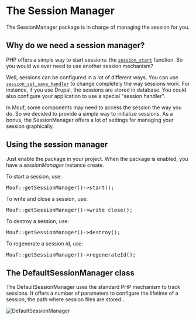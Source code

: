 <h1>The Session Manager</h1>

<p>The SessionManager package is in charge of managing the session for you.</p>

<h2>Why do we need a session manager?</h2>

<p>PHP offers a simple way to start sessions: the <a href="http://php.net/manual/function.session-start.php"><code>session_start</code></a> function.
So you would we ever need to use another session mechanism?</p>

<p>Well, sessions can be configured in a lot of different ways. You can use
<a href="http://php.net/manual/function.session_set_save_handler.php"><code>session_set_save_handler</code></a> to change completely 
the way sessions work. For instance, if you use Drupal, the sessions are stored in database. You could also configure your application
to use a special "session handler".</p>

<p>In Mouf, some components may need to access the session the way you do. So we decided to provide a simple way to initialize sessions.
As a bonus, the SessionManager offers a lot of settings for managing your session graphically.</p>

<h2>Using the session manager</h2>

<p>Just enable the package in your project. When the package is enabled, you have a <em>sessionManager</em> instance create.</p>

<p>To start a session, use:</p>
<pre>Mouf::getSessionManager()->start();</pre>

<p>To write and close a session, use:</p>
<pre>Mouf::getSessionManager()->write_close();</pre>

<p>To destroy a session, use:</p>
<pre>Mouf::getSessionManager()->destroy();</pre>

<p>To regenerate a session id, use:</p>
<pre>Mouf::getSessionManager()->regenerateId();</pre>

<h2>The DefaultSessionManager class</h2>

<p>The DefaultSessionManager uses the standard PHP mechanism to track sessions. It offers a number of parameters to configure
the lifetime of a session, the path where session files are stored...</p>

<img src="https://raw.github.com/thecodingmachine/utils.session.session-manager/2.1/doc/defaultsessionmanager.png" alt="DefaultSessionManager" />

